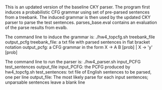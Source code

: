 This is an updated version of the baseline CKY parser. The program first induces a probabilistic CFG grammar using set of pre-parsed sentences from a treebank. The induced grammar is then used by the updated CKY parser to parse the test sentences. parses_base.eval contains an evaluation of the parse results from evalb.

The command line to induce the grammar is:
./hw4_topcfg.sh treebank_file output_pcfg
treebank_file: a txt file with parsed sentences in flat bracket notation
output_pcfg: a CFG grammar in the form X -> A B [prob] | X -> 'y' [prob]

The command line to run the parser is:
./hw4_parser.sh input_PCFG test_sentences output_file
input_PCFG: the PCFG produced by hw4_topcfg.sh
test_sentences: txt file of English sentences to be parsed, one per line
output_file: The most likely parse for each input sentences; unparsable sentences leave a blank line
